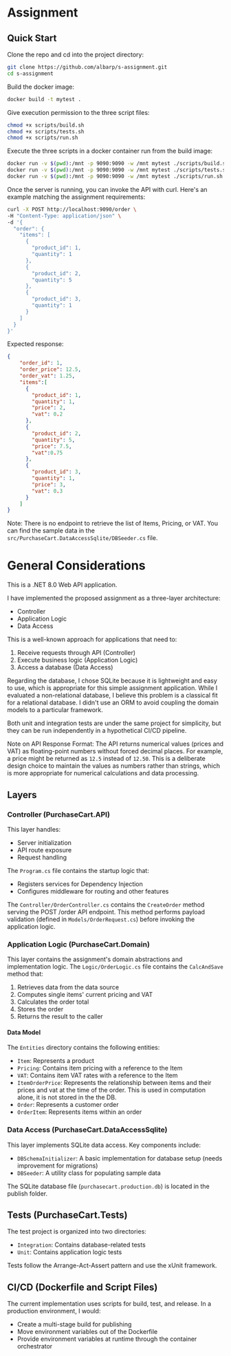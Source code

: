 # Assignment

## Quick Start

Clone the repo and cd into the project directory:

```bash
git clone https://github.com/albarp/s-assignment.git
cd s-assignment
```

Build the docker image:

```bash
docker build -t mytest .
```

Give execution permission to the three script files:

```bash
chmod +x scripts/build.sh
chmod +x scripts/tests.sh
chmod +x scripts/run.sh
```

Execute the three scripts in a docker container run from the build image:

```bash
docker run -v $(pwd):/mnt -p 9090:9090 -w /mnt mytest ./scripts/build.sh
docker run -v $(pwd):/mnt -p 9090:9090 -w /mnt mytest ./scripts/tests.sh
docker run -v $(pwd):/mnt -p 9090:9090 -w /mnt mytest ./scripts/run.sh
```

Once the server is running, you can invoke the API with curl. Here's an example matching the assignment requirements:

```bash
curl -X POST http://localhost:9090/order \
-H "Content-Type: application/json" \
-d '{
  "order": {
    "items": [
      {
        "product_id": 1,
        "quantity": 1
      },
      {
        "product_id": 2,
        "quantity": 5
      },
      {
        "product_id": 3,
        "quantity": 1
      }
    ]
  }
}'
```

Expected response:
```json
{
    "order_id": 1,
    "order_price": 12.5,
    "order_vat": 1.25,
    "items":[
      {
        "product_id": 1,
        "quantity": 1,
        "price": 2,
        "vat": 0.2
      },
      {
        "product_id": 2,
        "quantity": 5,
        "price": 7.5,
        "vat":0.75
      },
      {
        "product_id": 3,
        "quantity": 1,
        "price": 3,
        "vat": 0.3
      }
    ]
}
```

Note: There is no endpoint to retrieve the list of Items, Pricing, or VAT. You can find the sample data in the `src/PurchaseCart.DataAccessSqlite/DBSeeder.cs` file.

# General Considerations

This is a .NET 8.0 Web API application.

I have implemented the proposed assignment as a three-layer architecture:
- Controller
- Application Logic
- Data Access

This is a well-known approach for applications that need to:
1. Receive requests through API (Controller)
2. Execute business logic (Application Logic)
3. Access a database (Data Access)

Regarding the database, I chose SQLite because it is lightweight and easy to use, which is appropriate for this simple assignment application. While I evaluated a non-relational database, I believe this problem is a classical fit for a relational database. I didn't use an ORM to avoid coupling the domain models to a particular framework.

Both unit and integration tests are under the same project for simplicity, but they can be run independently in a hypothetical CI/CD pipeline.

Note on API Response Format:
The API returns numerical values (prices and VAT) as floating-point numbers without forced decimal places. For example, a price might be returned as `12.5` instead of `12.50`. This is a deliberate design choice to maintain the values as numbers rather than strings, which is more appropriate for numerical calculations and data processing. 

## Layers

### Controller (PurchaseCart.API)
This layer handles:
- Server initialization
- API route exposure
- Request handling

The `Program.cs` file contains the startup logic that:
- Registers services for Dependency Injection
- Configures middleware for routing and other features

The `Controller/OrderController.cs` contains the `CreateOrder` method serving the POST /order API endpoint. This method performs payload validation (defined in `Models/OrderRequest.cs`) before invoking the application logic.

### Application Logic (PurchaseCart.Domain)
This layer contains the assignment's domain abstractions and implementation logic. The `Logic/OrderLogic.cs` file contains the `CalcAndSave` method that:
1. Retrieves data from the data source
2. Computes single items' current pricing and VAT
3. Calculates the order total
4. Stores the order
5. Returns the result to the caller

#### Data Model
The `Entities` directory contains the following entities:
- `Item`: Represents a product
- `Pricing`: Contains item pricing with a reference to the Item
- `VAT`: Contains item VAT rates with a reference to the Item
- `ItemOrderPrice`: Represents the relationship between items and their prices and vat at the time of the order. This is used in computation alone, it is not stored in the the DB.
- `Order`: Represents a customer order
- `OrderItem`: Represents items within an order

### Data Access (PurchaseCart.DataAccessSqlite)
This layer implements SQLite data access. Key components include:
- `DBSchemaInitializer`: A basic implementation for database setup (needs improvement for migrations)
- `DBSeeder`: A utility class for populating sample data

The SQLite database file (`purchasecart.production.db`) is located in the publish folder.

## Tests (PurchaseCart.Tests)
The test project is organized into two directories:
- `Integration`: Contains database-related tests
- `Unit`: Contains application logic tests

Tests follow the Arrange-Act-Assert pattern and use the xUnit framework.

## CI/CD (Dockerfile and Script Files)
The current implementation uses scripts for build, test, and release. In a production environment, I would:
- Create a multi-stage build for publishing
- Move environment variables out of the Dockerfile
- Provide environment variables at runtime through the container orchestrator

